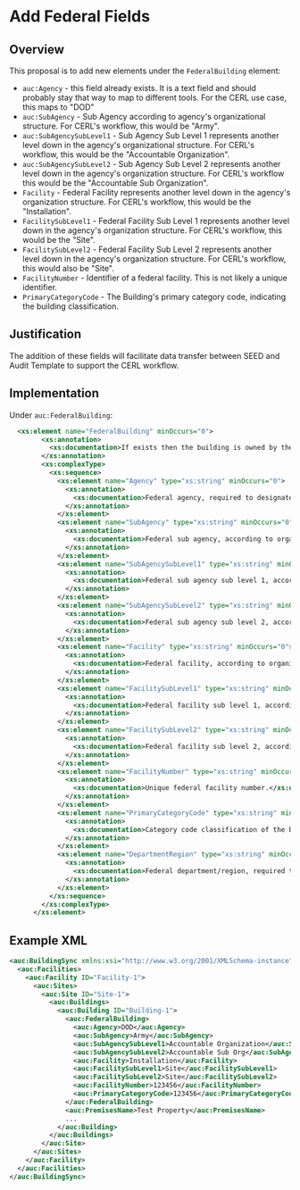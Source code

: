 # Add Federal Fields

## Overview

This proposal is to add new elements under the `FederalBuilding` element:

* `auc:Agency` - this field already exists. It is a text field and should probably stay that way to map to different tools. For the CERL use case, this maps to "DOD"
* `auc:SubAgency` - Sub Agency according to agency's organizational structure. For CERL's workflow, this would be "Army".
* `auc:SubAgencySubLevel1` - Sub Agency Sub Level 1 represents another level down in the agency's organizational structure. For CERL's workflow, this would be the "Accountable Organization".
* `auc:SubAgencySubLevel2` - Sub Agency Sub Level 2 represents another level down in the agency's organization structure. For CERL's workflow this would be the "Accountable Sub Organization".
* `Facility` - Federal Facility represents another level down in the agency's organization structure. For CERL's workflow, this would be the "Installation".
* `FacilitySubLevel1` - Federal Facility Sub Level 1 represents another level down in the agency's organization structure. For CERL's workflow, this would be the "Site".
* `FacilitySubLevel2` - Federal Facility Sub Level 2 represents another level down in the agency's organization structure. For CERL's workflow, this would also be "Site".
* `FacilityNumber` - Identifier of a federal facility. This is not likely a unique identifier.
* `PrimaryCategoryCode` - The Building's primary category code, indicating the building classification.

## Justification

The addition of these fields will facilitate data transfer between SEED and Audit Template to support the CERL workflow.

## Implementation

Under `auc:FederalBuilding`:

```xml
  <xs:element name="FederalBuilding" minOccurs="0">
        <xs:annotation>
          <xs:documentation>If exists then the building is owned by the federal government.</xs:documentation>
        </xs:annotation>
        <xs:complexType>
          <xs:sequence>
            <xs:element name="Agency" type="xs:string" minOccurs="0">
              <xs:annotation>
                <xs:documentation>Federal agency, required to designate a building as a federal property in ENERGY STAR Portfolio Manager.</xs:documentation>
              </xs:annotation>
            </xs:element>
            <xs:element name="SubAgency" type="xs:string" minOccurs="0">
              <xs:annotation>
                <xs:documentation>Federal sub agency, according to organizational structure of the specified agency.</xs:documentation>
              </xs:annotation>
            </xs:element>
            <xs:element name="SubAgencySubLevel1" type="xs:string" minOccurs="0">
              <xs:annotation>
                <xs:documentation>Federal sub agency sub level 1, according to organizational structure of the specified agency.</xs:documentation>
              </xs:annotation>
            </xs:element>
            <xs:element name="SubAgencySubLevel2" type="xs:string" minOccurs="0">
              <xs:annotation>
                <xs:documentation>Federal sub agency sub level 2, according to organizational structure of the specified agency.</xs:documentation>
              </xs:annotation>
            </xs:element>
            <xs:element name="Facility" type="xs:string" minOccurs="0">
              <xs:annotation>
                <xs:documentation>Federal facility, according to organization structure of the specified agency.</xs:documentation>
              </xs:annotation>
            </xs:element>
            <xs:element name="FacilitySubLevel1" type="xs:string" minOccurs="0">
              <xs:annotation>
                <xs:documentation>Federal facility sub level 1, according to organization structure of the specified agency.</xs:documentation>
              </xs:annotation>
            </xs:element>
            <xs:element name="FacilitySubLevel2" type="xs:string" minOccurs="0">
              <xs:annotation>
                <xs:documentation>Federal facility sub level 2, according to organization structure of the specified agency.</xs:documentation>
              </xs:annotation>
            </xs:element>
            <xs:element name="FacilityNumber" type="xs:string" minOccurs="0">
              <xs:annotation>
                <xs:documentation>Unique federal facility number.</xs:documentation>
              </xs:annotation>
            </xs:element>
            <xs:element name="PrimaryCategoryCode" type="xs:string" minOccurs="0">
              <xs:annotation>
                <xs:documentation>Category code classification of the building.</xs:documentation>
              </xs:annotation>
            </xs:element>
            <xs:element name="DepartmentRegion" type="xs:string" minOccurs="0">
              <xs:annotation>
                <xs:documentation>Federal department/region, required to designate a building as a federal property in ENERGY STAR Portfolio Manager.</xs:documentation>
              </xs:annotation>
            </xs:element>
          </xs:sequence>
        </xs:complexType>
      </xs:element>
```

## Example XML

```xml
<auc:BuildingSync xmlns:xsi="http://www.w3.org/2001/XMLSchema-instance" xmlns:auc="http://buildingsync.net/schemas/bedes-auc/2019" xsi:schemaLocation="http://buildingsync.net/schemas/bedes-auc/2019 https://raw.github.com/BuildingSync/schema/v2.6.0/BuildingSync.xsd" version="2.6.0">
  <auc:Facilities>
    <auc:Facility ID="Facility-1">
      <auc:Sites>
        <auc:Site ID="Site-1">
          <auc:Buildings>
            <auc:Building ID="Building-1">
              <auc:FederalBuilding>
                <auc:Agency>DOD</auc:Agency>
                <auc:SubAgency>Army</auc:SubAgency>
                <auc:SubAgencySubLevel1>Accountable Organization</auc:SubAgencySubLevel1>
                <auc:SubAgencySubLevel2>Accountable Sub Org</auc:SubAgencySubLevel2>
                <auc:Facility>Installation</auc:Facility>
                <auc:FacilitySubLevel1>Site</auc:FacilitySubLevel1>
                <auc:FacilitySubLevel2>Site</auc:FacilitySubLevel2>
                <auc:FacilityNumber>123456</auc:FacilityNumber>
                <auc:PrimaryCategoryCode>123456</auc:PrimaryCategoryCode>
              </auc:FederalBuilding>
              <auc:PremisesName>Test Property</auc:PremisesName>
              ...
            </auc:Building>
          </auc:Buildings>
        </auc:Site>
      </auc:Sites>
    </auc:Facility>
  </auc:Facilities>
</auc:BuildingSync>
```

